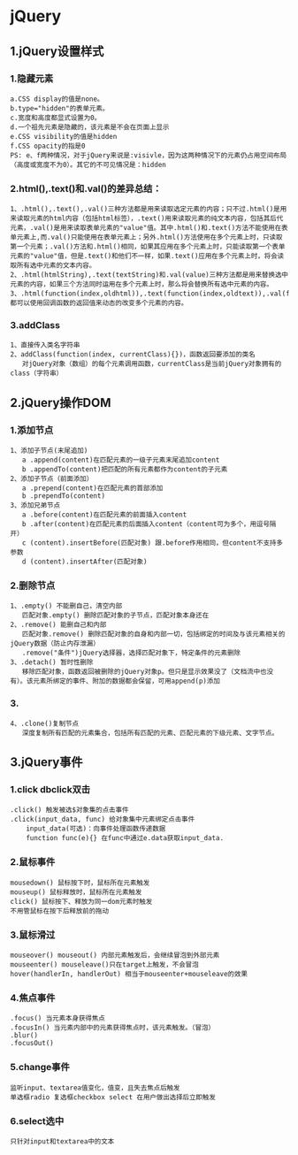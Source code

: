 # jQuery #

## 1.jQuery设置样式
### 1.隐藏元素
    a.CSS display的值是none。
    b.type="hidden"的表单元素。
    c.宽度和高度都显式设置为0。
    d.一个祖先元素是隐藏的，该元素是不会在页面上显示
    e.CSS visibility的值是hidden
    f.CSS opacity的指是0
	PS: e、f两种情况，对于jQuery来说是:visivle，因为这两种情况下的元素仍占用空间布局（高度或宽度不为0）。其它的不可见情况是：hidden

### 2.html(),.text()和.val()的差异总结：  
    1、.html(),.text(),.val()三种方法都是用来读取选定元素的内容；只不过.html()是用来读取元素的html内容（包括html标签），.text()用来读取元素的纯文本内容，包括其后代元素，.val()是用来读取表单元素的"value"值。其中.html()和.text()方法不能使用在表单元素上,而.val()只能使用在表单元素上；另外.html()方法使用在多个元素上时，只读取第一个元素；.val()方法和.html()相同，如果其应用在多个元素上时，只能读取第一个表单元素的"value"值，但是.text()和他们不一样，如果.text()应用在多个元素上时，将会读取所有选中元素的文本内容。
    2、.html(htmlString),.text(textString)和.val(value)三种方法都是用来替换选中元素的内容，如果三个方法同时运用在多个元素上时，那么将会替换所有选中元素的内容。
    3、.html(function(index,oldhtml)),.text(function(index,oldtext)),.val(function(index,oldval))都可以使用回调函数的返回值来动态的改变多个元素的内容。

### 3.addClass
	1、直接传入类名字符串
	2、addClass(function(index, currentClass){})，函数返回要添加的类名
	   对jQuery对象（数组）的每个元素调用函数，currentClass是当前jQuery对象拥有的class（字符串）

## 2.jQuery操作DOM
### 1.添加节点
	1、添加子节点(末尾追加)
	   a .append(content)在匹配元素的一级子元素末尾追加content
	   b .appendTo(content)把匹配的所有元素都作为content的子元素
	2、添加子节点（前面添加）
	   a .prepend(content)在匹配元素的首部添加
	   b .prependTo(content)
	3、添加兄弟节点
	   a .before(content)在匹配元素的前面插入content
	   b .after(content)在匹配元素的后面插入content（content可为多个，用逗号隔开）
	   c (content).insertBefore(匹配对象) 跟.before作用相同，但content不支持多参数
	   d (content).insertAfter(匹配对象)

### 2.删除节点
	1、.empty() 不能删自己，清空内部
	   匹配对象.empty() 删除匹配对象的子节点，匹配对象本身还在
	2、.remove() 能删自己和内部
	   匹配对象.remove() 删除匹配对象的自身和内部一切，包括绑定的时间及与该元素相关的jQuery数据（防止内存泄漏）
	   .remove("条件")jQuery选择器，选择匹配对象下，特定条件的元素删除
	3、.detach() 暂时性删除
	   移除匹配对象，函数返回被删除的jQuery对象p。但只是显示效果没了（文档流中也没有）。该元素所绑定的事件、附加的数据都会保留，可用append(p)添加

### 3.
	4、.clone()复制节点
	   深度复制所有匹配的元素集合，包括所有匹配的元素、匹配元素的下级元素、文字节点。


## 3.jQuery事件
### 1.click  dbclick双击
	.click() 触发被选$对象集的点击事件
	.click(input_data, func) 给对象集中元素绑定点击事件
    	input_data(可选)：向事件处理函数传递数据
		function func(e){} 在func中通过e.data获取input_data.

### 2.鼠标事件
	mousedown() 鼠标按下时，鼠标所在元素触发
	mouseup() 鼠标释放时，鼠标所在元素触发
	click() 鼠标按下、释放为同一dom元素时触发
	不用管鼠标在按下后释放前的拖动

### 3.鼠标滑过
	mouseover() mouseout() 内部元素触发后，会继续冒泡到外部元素
	mouseenter() mouseleave()只在target上触发，不会冒泡
	hover(handlerIn, handlerOut) 相当于mouseenter+mouseleave的效果

### 4.焦点事件
	.focus() 当元素本身获得焦点
	.focusIn() 当元素内部中的元素获得焦点时，该元素触发。（冒泡）
	.blur()
	.focusOut()

### 5.change事件
	监听input、textarea值变化，值变，且失去焦点后触发
	单选框radio 复选框checkbox select 在用户做出选择后立即触发

### 6.select选中
	只针对input和textarea中的文本

	
